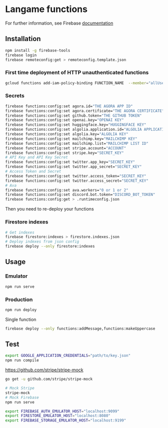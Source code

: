 # Langame functions

For further information, see Firebase [documentation](https://firebase.google.com/docs/functions)

## Installation

```bash
npm install -g firebase-tools
firebase login
firebase remoteconfig:get > remoteconfig.template.json
```


### First time deployment of HTTP unauthenticated functions

```bash
gcloud functions add-iam-policy-binding FUNCTION_NAME  --member="allUsers"  --role="roles/cloudfunctions.invoker"
```

### Secrets

```bash
firebase functions:config:set agora.id="THE AGORA APP ID"
firebase functions:config:set agora.certificate="THE AGORA CERTIFICATE"
firebase functions:config:set github.token="THE GITHUB TOKEN"
firebase functions:config:set openai.key="OPENAI KEY"
firebase functions:config:set huggingface.key="HUGGINGFACE KEY"
firebase functions:config:set algolia.application.id="ALGOLIA APPLICATION ID"
firebase functions:config:set algolia.key="ALGOLIA KEY"
firebase functions:config:set mailchimp.key="MAILCHIMP KEY"
firebase functions:config:set mailchimp.list="MAILCHIMP LIST ID"
firebase functions:config:set stripe.account="ACCOUNT"
firebase functions:config:set stripe.key="SECRET_KEY"
# API Key and API Key Secret
firebase functions:config:set twitter.app_key="SECRET_KEY"
firebase functions:config:set twitter.app_secret="SECRET_KEY"
# Access Token and Secret
firebase functions:config:set twitter.access_token="SECRET_KEY"
firebase functions:config:set twitter.access_secret="SECRET_KEY"
# Ava
firebase functions:config:set ava.workers="0 or 1 or 2"
firebase functions:config:set discord.bot.token="DISCORD_BOT_TOKEN"
firebase functions:config:get > .runtimeconfig.json
```

Then you need to re-deploy your functions

### Firestore indexes

```bash
# Get indexes
firebase firestore:indexes > firestore.indexes.json
# Deploy indexes from json config
firebase deploy --only firestore:indexes
```


## Usage

### Emulator

```bash
npm run serve
```

### Production

```bash
npm run deploy
```

Single function
````bash
firebase deploy --only functions:addMessage,functions:makeUppercase
````

## Test

```bash
export GOOGLE_APPLICATION_CREDENTIALS="path/to/key.json"
npm run compile
```

<https://github.com/stripe/stripe-mock>

```bash
go get -u github.com/stripe/stripe-mock
```

```bash
# Mock Stripe
stripe-mock
# Mock Firebase
npm run serve
```

```bash
export FIREBASE_AUTH_EMULATOR_HOST="localhost:9099"
export FIRESTORE_EMULATOR_HOST="localhost:8080"
export FIREBASE_STORAGE_EMULATOR_HOST="localhost:9199"
```
